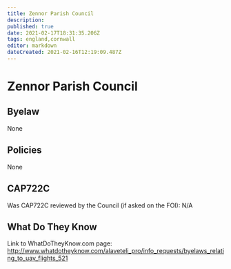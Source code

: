 ```yaml
---
title: Zennor Parish Council
description: 
published: true
date: 2021-02-17T18:31:35.206Z
tags: england,cornwall
editor: markdown
dateCreated: 2021-02-16T12:19:09.487Z
---
```


# Zennor Parish Council


## Byelaw
None

## Policies
None

## CAP722C

Was CAP722C reviewed by the Council (if asked on the FOI): N/A

## What Do They Know

Link to WhatDoTheyKnow.com page:
http://www.whatdotheyknow.com/alaveteli_pro/info_requests/byelaws_relating_to_uav_flights_521


